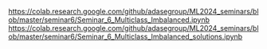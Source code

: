 https://colab.research.google.com/github/adasegroup/ML2024_seminars/blob/master/seminar6/Seminar_6_Multiclass_Imbalanced.ipynb
https://colab.research.google.com/github/adasegroup/ML2024_seminars/blob/master/seminar6/Seminar_6_Multiclass_Imbalanced_solutions.ipynb
